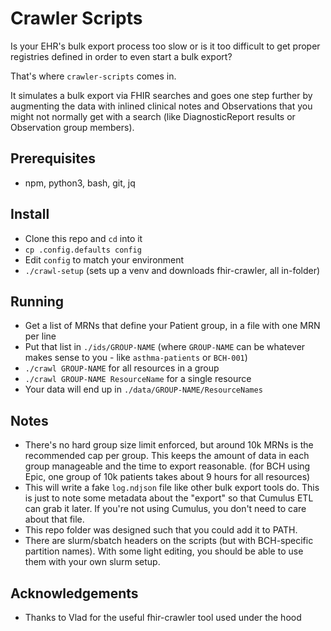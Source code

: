 # Crawler Scripts

Is your EHR's bulk export process too slow or is it too difficult to get
proper registries defined in order to even start a bulk export?

That's where `crawler-scripts` comes in.

It simulates a bulk export via FHIR searches and goes one step further
by augmenting the data with inlined clinical notes and Observations that
you might not normally get with a search (like DiagnosticReport results
or Observation group members).

## Prerequisites

- npm, python3, bash, git, jq

## Install

- Clone this repo and `cd` into it
- `cp .config.defaults config`
- Edit `config` to match your environment
- `./crawl-setup` (sets up a venv and downloads fhir-crawler, all in-folder)

## Running

- Get a list of MRNs that define your Patient group, in a file with
  one MRN per line
- Put that list in `./ids/GROUP-NAME` (where `GROUP-NAME` can be
  whatever makes sense to you - like `asthma-patients` or `BCH-001`)
- `./crawl GROUP-NAME` for all resources in a group
- `./crawl GROUP-NAME ResourceName` for a single resource
- Your data will end up in `./data/GROUP-NAME/ResourceNames`

## Notes

- There's no hard group size limit enforced, but around 10k MRNs
  is the recommended cap per group. This keeps the amount of data
  in each group manageable and the time to export reasonable.
  (for BCH using Epic, one group of 10k patients takes about 9 hours
  for all resources)
- This will write a fake `log.ndjson` file like other bulk export
  tools do. This is just to note some metadata about the "export" so
  that Cumulus ETL can grab it later. If you're not using Cumulus,
  you don't need to care about that file.
- This repo folder was designed such that you could add it to PATH.
- There are slurm/sbatch headers on the scripts (but with BCH-specific
  partition names). With some light editing, you should be able to use
  them with your own slurm setup.

## Acknowledgements

- Thanks to Vlad for the useful fhir-crawler tool used under the hood
